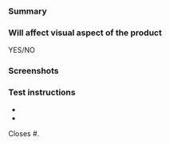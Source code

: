### Summary
<!-- Please describe the changes you made. -->

### Will affect visual aspect of the product
<!-- It includes visual changes? -->
YES/NO

### Screenshots <!-- if applicable -->

### Test instructions
<!-- Describe how this pull request can be tested. -->

- 
- 

<!-- Issues that this pull request closes. -->
Closes #.
<!-- Should look like this: `Closes #1, #2, #3.` . -->
